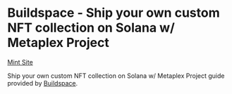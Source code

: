 # Buildspace - Ship your own custom NFT collection on Solana w/ Metaplex Project

[Mint Site](https://)

Ship your own custom NFT collection on Solana w/ Metaplex Project guide provided by [Buildspace](https://buildspace.so/).
